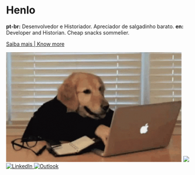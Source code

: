 # Henlo

**pt-br:** Desenvolvedor e Historiador. Apreciador de salgadinho barato.
**en:** Developer and Historian. Cheap snacks sommelier.

[Saiba mais | Know more](https://www.youtube.com/watch?v=dQw4w9WgXcQ)


<a>
    <img height="300em" src="Assets/doge.gif"/>
    <img height="150em" src="https://github-readme-stats.vercel.app/api/top-langs/?username=edesoares&hide=tex&layout=compact&theme=gotham"/>
</a>
<a target="_blank" href="https://www.linkedin.com/in/edesoares/">
    <img alt="LinkedIn" src="https://img.shields.io/badge/linkedin-%230077B5.svg?style=for-the-badge&logo=linkedin&logoColor=white"/>
</a>
<a target="_blank" href="mailto:edemarinho@outlook.com">
    <img alt="Outlook" src="https://img.shields.io/badge/Microsoft_Outlook-0078D4?style=for-the-badge&logo=microsoft-outlook&logoColor=white" />
</a>
